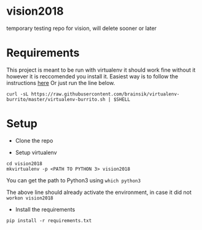 # vision2018

temporary testing repo for vision, will delete sooner or later

# Requirements
This project is meant to be run with virtualenv it should work fine without it however it is reccomended you install it.
Easiest way is to follow the instructions [here](https://github.com/brainsik/virtualenv-burrito)
Or just run the line below.
```
curl -sL https://raw.githubusercontent.com/brainsik/virtualenv-burrito/master/virtualenv-burrito.sh | $SHELL
```

# Setup

- Clone the repo

- Setup virtualenv

```
cd vision2018
mkvirtualenv -p <PATH TO PYTHON 3> vision2018
```
You can get the path to Python3 using `which python3`

The above line should already activate the environment, in case it did not `workon vision2018`

- Install the requirements

```
pip install -r requirements.txt
```
